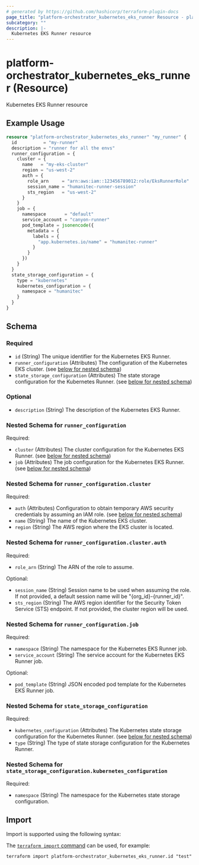 ```yaml
---
# generated by https://github.com/hashicorp/terraform-plugin-docs
page_title: "platform-orchestrator_kubernetes_eks_runner Resource - platform-orchestrator"
subcategory: ""
description: |-
  Kubernetes EKS Runner resource
---
```


# platform-orchestrator_kubernetes_eks_runner (Resource)

Kubernetes EKS Runner resource

## Example Usage

```terraform
resource "platform-orchestrator_kubernetes_eks_runner" "my_runner" {
  id          = "my-runner"
  description = "runner for all the envs"
  runner_configuration = {
    cluster = {
      name   = "my-eks-cluster"
      region = "us-west-2"
      auth = {
        role_arn     = "arn:aws:iam::123456789012:role/EksRunnerRole"
        session_name = "humanitec-runner-session"
        sts_region   = "us-west-2"
      }
    }
    job = {
      namespace       = "default"
      service_account = "canyon-runner"
      pod_template = jsonencode({
        metadata = {
          labels = {
            "app.kubernetes.io/name" = "humanitec-runner"
          }
        }
      })
    }
  }
  state_storage_configuration = {
    type = "kubernetes"
    kubernetes_configuration = {
      namespace = "humanitec"
    }
  }
}
```

<!-- schema generated by tfplugindocs -->
## Schema

### Required

- `id` (String) The unique identifier for the Kubernetes EKS Runner.
- `runner_configuration` (Attributes) The configuration of the Kubernetes EKS cluster. (see [below for nested schema](#nestedatt--runner_configuration))
- `state_storage_configuration` (Attributes) The state storage configuration for the Kubernetes Runner. (see [below for nested schema](#nestedatt--state_storage_configuration))

### Optional

- `description` (String) The description of the Kubernetes EKS Runner.

<a id="nestedatt--runner_configuration"></a>
### Nested Schema for `runner_configuration`

Required:

- `cluster` (Attributes) The cluster configuration for the Kubernetes EKS Runner. (see [below for nested schema](#nestedatt--runner_configuration--cluster))
- `job` (Attributes) The job configuration for the Kubernetes EKS Runner. (see [below for nested schema](#nestedatt--runner_configuration--job))

<a id="nestedatt--runner_configuration--cluster"></a>
### Nested Schema for `runner_configuration.cluster`

Required:

- `auth` (Attributes) Configuration to obtain temporary AWS security credentials by assuming an IAM role. (see [below for nested schema](#nestedatt--runner_configuration--cluster--auth))
- `name` (String) The name of the Kubernetes EKS cluster.
- `region` (String) The AWS region where the EKS cluster is located.

<a id="nestedatt--runner_configuration--cluster--auth"></a>
### Nested Schema for `runner_configuration.cluster.auth`

Required:

- `role_arn` (String) The ARN of the role to assume.

Optional:

- `session_name` (String) Session name to be used when assuming the role. If not provided, a default session name will be "{org_id}-{runner_id}".
- `sts_region` (String) The AWS region identifier for the Security Token Service (STS) endpoint. If not provided, the cluster region will be used.



<a id="nestedatt--runner_configuration--job"></a>
### Nested Schema for `runner_configuration.job`

Required:

- `namespace` (String) The namespace for the Kubernetes EKS Runner job.
- `service_account` (String) The service account for the Kubernetes EKS Runner job.

Optional:

- `pod_template` (String) JSON encoded pod template for the Kubernetes EKS Runner job.



<a id="nestedatt--state_storage_configuration"></a>
### Nested Schema for `state_storage_configuration`

Required:

- `kubernetes_configuration` (Attributes) The Kubernetes state storage configuration for the Kubernetes Runner. (see [below for nested schema](#nestedatt--state_storage_configuration--kubernetes_configuration))
- `type` (String) The type of state storage configuration for the Kubernetes Runner.

<a id="nestedatt--state_storage_configuration--kubernetes_configuration"></a>
### Nested Schema for `state_storage_configuration.kubernetes_configuration`

Required:

- `namespace` (String) The namespace for the Kubernetes state storage configuration.

## Import

Import is supported using the following syntax:

The [`terraform import` command](https://developer.hashicorp.com/terraform/cli/commands/import) can be used, for example:

```shell
terraform import platform-orchestrator_kubernetes_eks_runner.id "test"
```
